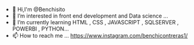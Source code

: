 - 👋 Hi,I'm @Benchisito
- 👀 I’m interested in front end development and Data science ...
- 🌱 I’m currently learning HTML , CSS , JAVASCRIPT , SQLSERVER , POWERBI , PYTHON...
- 📫 How to reach me ... https://www.instagram.com/benchicontreras1/

<!---
Benchisito/Benchisito is a ✨ special ✨ repository because its `README.md` (this file) appears on your GitHub profile.
You can click the Preview link to take a look at your changes.
--->
